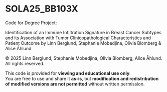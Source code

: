 # SOLA25_BB103X
Code for Degree Project: 

Identification of an Immune Infiltration Signature in Breast Cancer Subtypes and its Association with Tumor Clinicopathological Characteristics and Patient Outcome 
by Linn Berglund, Stephanie Mobedjina, Olivia Blomberg &amp; Alice Åhlund


© 2025 Linn Berglund, Stephanie Mobedjina, Olivia Blomberg, Alice Åhlund. All rights reserved.

This code is provided for **viewing and educational use only**.  
You are free to use and share it **as-is**, but **modification and redistribution of modified versions are not permitted** without written permission.
